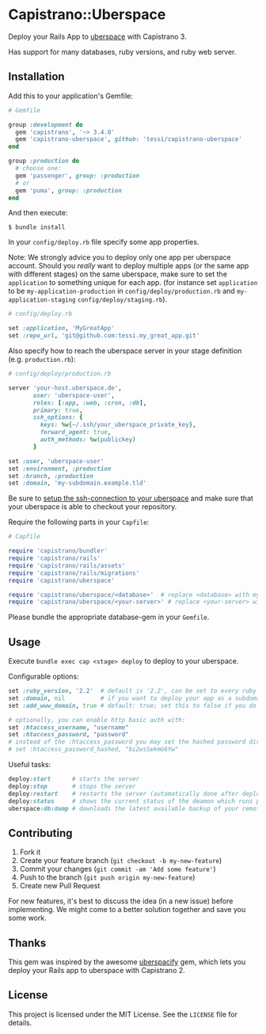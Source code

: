 # Capistrano::Uberspace

Deploy your Rails App to [uberspace](http://uberspace.de) with Capistrano 3.

Has support for many databases, ruby versions, and ruby web server.

## Installation

Add this to your application's Gemfile:

```ruby
# Gemfile

group :development do
  gem 'capistrano', '~> 3.4.0'
  gem 'capistrano-uberspace', github: 'tessi/capistrano-uberspace'
end

group :production do
  # choose one:
  gem 'passenger', group: :production
  # or
  gem 'puma', group: :production
end
```

And then execute:

    $ bundle install

In your `config/deploy.rb` file specify some app properties.

Note: We strongly advice you to deploy only one app per uberspace account. Should you *really* want to deploy multiple apps (or the same app with different stages) on the same uberspace, make sure to set the `application` to something unique for each app. (for instance set `application` to be `my-application-production` in `config/deploy/production.rb` and `my-application-staging` `config/deploy/staging.rb`).

```ruby
# config/deploy.rb

set :application, 'MyGreatApp'
set :repo_url, 'git@github.com:tessi.my_great_app.git'
```

Also specify how to reach the uberspace server in your stage definition (e.g. `production.rb`):

```ruby
# config/deploy/production.rb

server 'your-host.uberspace.de',
       user: 'uberspace-user',
       roles: [:app, :web, :cron, :db],
       primary: true,
       ssh_options: {
         keys: %w{~/.ssh/your_uberspace_private_key},
         forward_agent: true,
         auth_methods: %w(publickey)
       }

set :user, 'uberspace-user'
set :environment, :production
set :branch, :production
set :domain, 'my-subdomain.example.tld'
```

Be sure to [setup the ssh-connection to your uberspace](https://wiki.uberspace.de/system:ssh#login_mit_ssh-schluessel1) and make sure that your uberspace is able to checkout your repository.

Require the following parts in your `Capfile`:

```ruby
# Capfile

require 'capistrano/bundler'
require 'capistrano/rails'
require 'capistrano/rails/assets'
require 'capistrano/rails/migrations'
require 'capistrano/uberspace'

require 'capistrano/uberspace/<database>'  # replace <database> with mysql, mongoid, postgresql, or sqlite3
require 'capistrano/uberspace/<your-server>' # replace <your-server> with puma or passenger
```

Please bundle the appropriate database-gem in your `Gemfile`.

## Usage

Execute `bundle exec cap <stage> deploy` to deploy to your uberspace.

Configurable options:

```ruby
set :ruby_version, '2.2'  # default is '2.2', can be set to every ruby version supported by uberspace.
set :domain, nil          # if you want to deploy your app as a subdomain, configure it here. Use the full URI. E.g. my-custom.example.tld
set :add_www_domain, true # default: true; set this to false if you do not want to also use your subdomain with prefixed www.

# optionally, you can enable http basic auth with:
set :htaccess_username, "username"
set :htaccess_password, "password"
# instead of the :htaccess_password you may set the hashed password directly:
# set :htaccess_password_hashed, "bi2wsSekmG6Yw"
```

Useful tasks:

```ruby
deploy:start      # starts the server
deploy:stop       # stops the server
deploy:restart    # restarts the server (automatically done after deploy)
deploy:status     # shows the current status of the deamon which runs passenger
uberspace:db:dump # downloads the latest available backup of your remote database to tmp/dump.{sql,sqlite3}
```

## Contributing

1. Fork it
2. Create your feature branch (`git checkout -b my-new-feature`)
3. Commit your changes (`git commit -am 'Add some feature'`)
4. Push to the branch (`git push origin my-new-feature`)
5. Create new Pull Request

For new features, it's best to discuss the idea (in a new issue) before implementing. We might come to a better solution together and save you some work.

## Thanks

This gem was inspired by the awesome [uberspacify](https://github.com/yeah/uberspacify) gem, which lets you deploy your Rails app to uberspace with Capistrano 2.

## License

This project is licensed under the MIT License. See the `LICENSE` file for details.
